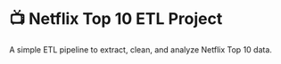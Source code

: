 # 📺 Netflix Top 10 ETL Project

A simple ETL pipeline to extract, clean, and analyze Netflix Top 10 data.
